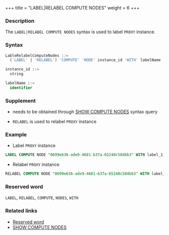 +++
title = "LABEL|RELABEL COMPUTE NODES"
weight = 6
+++

### Description

The `LABEL|RELABEL COMPUTE NODES` syntax is used to label `PROXY` instance.

### Syntax

```sql
LableRelabelComputeNodes ::=
  ('LABEL' | 'RELABEL') 'COMPUTE' 'NODE' instance_id 'WITH' labelName

instance_id ::=
  string

labelName ::=
  identifier
```

### Supplement

- needs to be obtained through [SHOW COMPUTE NODES](/en/reference/distsql/syntax/ral/circuit-breaker/show-compute-nodes/) syntax query

- `RELABEL` is used to relabel `PROXY` instance

### Example

- Label `PROXY` instance

```sql
LABEL COMPUTE NODE "0699e636-ade9-4681-b37a-65240c584bb3" WITH label_1;
```

- Relabel `PROXY` instance

```sql
RELABEL COMPUTE NODE "0699e636-ade9-4681-b37a-65240c584bb3" WITH label_2;
```

### Reserved word

`LABEL`, `RELABEL`, `COMPUTE`, `NODES`, `WITH`

### Related links

- [Reserved word](/en/reference/distsql/syntax/reserved-word/)
- [SHOW COMPUTE NODES](/en/reference/distsql/syntax/ral/circuit-breaker/show-compute-nodes/)
